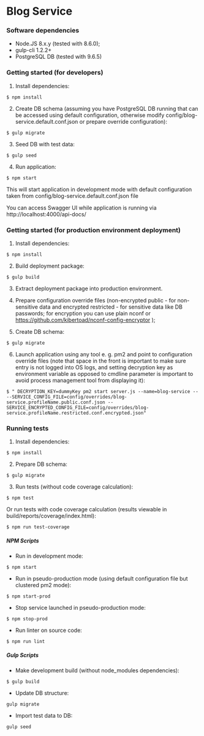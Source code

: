 # Blog Service

### Software dependencies

* Node.JS 8.x.y (tested with 8.6.0);
* gulp-cli 1.2.2+
* PostgreSQL DB (tested with 9.6.5)

### Getting started (for developers)

1) Install dependencies:
```shell
$ npm install
```

2) Create DB schema (assuming you have PostgreSQL DB running that can be accessed using default configuration, otherwise modify config/blog-service.default.conf.json or prepare override configuration):
```shell
$ gulp migrate
```

3) Seed DB with test data:
```shell
$ gulp seed
```

4) Run application:
```shell
$ npm start
```

This will start application in development mode with default configuration taken from config/blog-service.default.conf.json file

You can access Swagger UI while application is running via
http://localhost:4000/api-docs/

### Getting started (for production environment deployment)

1) Install dependencies:
```shell
$ npm install
```

2) Build deployment package:
```shell
$ gulp build
```

3) Extract deployment package into production environment.

4) Prepare configuration override files (non-encrypted public - for non-sensitive data and encrypted restricted - for
 sensitive data like DB passwords; for encryption you can use plain nconf or https://github.com/kibertoad/nconf-config-encryptor ); 

5) Create DB schema:
```shell
$ gulp migrate
```

6) Launch application using any tool e. g. pm2 and point to configuration override files (note that space in the front is important to make sure entry is not logged into OS logs, and setting decryption key as environment variable as opposed to cmdline parameter is important
to avoid process management tool from displaying it):
```shell
$ " DECRYPTION_KEY=dummyKey pm2 start server.js --name=blog-service -- --SERVICE_CONFIG_FILE=config/overrides/blog-service.profileName.public.conf.json --SERVICE_ENCRYPTED_CONFIG_FILE=config/overrides/blog-service.profileName.restricted.conf.encrypted.json"
```


### Running tests

1) Install dependencies:
```shell
$ npm install
```

2) Prepare DB schema:

```shell
$ gulp migrate
```

3) Run tests (without code coverage calculation):
```shell
$ npm test
```

Or run tests with code coverage calculation (results viewable in build/reports/coverage/index.html):
```shell
$ npm run test-coverage
```

##### NPM Scripts

* Run in development mode:
```shell
$ npm start
```

* Run in pseudo-production mode (using default configuration file but clustered pm2 mode):
```shell
$ npm start-prod
```

* Stop service launched in pseudo-production mode:
```shell
$ npm stop-prod
```

* Run linter on source code:
```shell
$ npm run lint
```


##### Gulp Scripts

* Make development build (without node_modules dependencies):
```shell
$ gulp build
```

* Update DB structure:
```shell
gulp migrate
```

* Import test data to DB:
```shell
gulp seed
```

